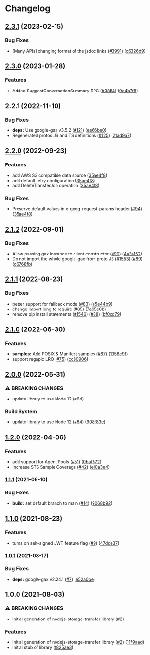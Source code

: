 # Changelog

## [2.3.1](https://github.com/googleapis/google-cloud-node/compare/storage-transfer-v2.3.0...storage-transfer-v2.3.1) (2023-02-15)


### Bug Fixes

* [Many APIs] changing format of the jsdoc links ([#3991](https://github.com/googleapis/google-cloud-node/issues/3991)) ([c6326d9](https://github.com/googleapis/google-cloud-node/commit/c6326d90abb9b649b25052e4afe7b3eb0f65bcb4))

## [2.3.0](https://github.com/googleapis/google-cloud-node/compare/storage-transfer-v2.2.1...storage-transfer-v2.3.0) (2023-01-28)


### Features

* Added SuggestConversationSummary RPC ([#3854](https://github.com/googleapis/google-cloud-node/issues/3854)) ([9e4b7f8](https://github.com/googleapis/google-cloud-node/commit/9e4b7f8d27dbb1ac011267f9b96ce90d2ff7a74b))

## [2.2.1](https://github.com/googleapis/nodejs-storage-transfer/compare/v2.2.0...v2.2.1) (2022-11-10)


### Bug Fixes

* **deps:** Use google-gax v3.5.2 ([#121](https://github.com/googleapis/nodejs-storage-transfer/issues/121)) ([ee66be0](https://github.com/googleapis/nodejs-storage-transfer/commit/ee66be0297f1665298912c641fa9f2e1b3c2a1a7))
* Regenerated protos JS and TS definitions ([#125](https://github.com/googleapis/nodejs-storage-transfer/issues/125)) ([21ad9a7](https://github.com/googleapis/nodejs-storage-transfer/commit/21ad9a7190881ecdb8cf68fabcdc4fb42ffc626b))

## [2.2.0](https://github.com/googleapis/nodejs-storage-transfer/compare/v2.1.2...v2.2.0) (2022-09-23)


### Features

* add AWS S3 compatible data source ([35ae4f8](https://github.com/googleapis/nodejs-storage-transfer/commit/35ae4f8ef13c1a71ced84b919542a79fe93fcd01))
* add default retry configuration ([35ae4f8](https://github.com/googleapis/nodejs-storage-transfer/commit/35ae4f8ef13c1a71ced84b919542a79fe93fcd01))
* add DeleteTransferJob operation ([35ae4f8](https://github.com/googleapis/nodejs-storage-transfer/commit/35ae4f8ef13c1a71ced84b919542a79fe93fcd01))


### Bug Fixes

* Preserve default values in x-goog-request-params header ([#94](https://github.com/googleapis/nodejs-storage-transfer/issues/94)) ([35ae4f8](https://github.com/googleapis/nodejs-storage-transfer/commit/35ae4f8ef13c1a71ced84b919542a79fe93fcd01))

## [2.1.2](https://github.com/googleapis/nodejs-storage-transfer/compare/v2.1.1...v2.1.2) (2022-09-01)


### Bug Fixes

* Allow passing gax instance to client constructor ([#90](https://github.com/googleapis/nodejs-storage-transfer/issues/90)) ([4a3a152](https://github.com/googleapis/nodejs-storage-transfer/commit/4a3a15289dbb40d3aabc4f2e3b192f7e0f0bbc18))
* Do not import the whole google-gax from proto JS ([#1553](https://github.com/googleapis/nodejs-storage-transfer/issues/1553)) ([#89](https://github.com/googleapis/nodejs-storage-transfer/issues/89)) ([c6768fb](https://github.com/googleapis/nodejs-storage-transfer/commit/c6768fb0b61e87960b4bdf6a647017b4a4a93029))

## [2.1.1](https://github.com/googleapis/nodejs-storage-transfer/compare/v2.1.0...v2.1.1) (2022-08-23)


### Bug Fixes

* better support for fallback mode ([#83](https://github.com/googleapis/nodejs-storage-transfer/issues/83)) ([e5e44b9](https://github.com/googleapis/nodejs-storage-transfer/commit/e5e44b993b427afedc50be45670dfb76fd1ad3a4))
* change import long to require ([#85](https://github.com/googleapis/nodejs-storage-transfer/issues/85)) ([7a95e0b](https://github.com/googleapis/nodejs-storage-transfer/commit/7a95e0b487ccbcc58f13019a90b7fb4f80b482fd))
* remove pip install statements ([#1546](https://github.com/googleapis/nodejs-storage-transfer/issues/1546)) ([#88](https://github.com/googleapis/nodejs-storage-transfer/issues/88)) ([bf0cd79](https://github.com/googleapis/nodejs-storage-transfer/commit/bf0cd793f48d21e51fa70c043377e07f2604cbc1))

## [2.1.0](https://github.com/googleapis/nodejs-storage-transfer/compare/v2.0.0...v2.1.0) (2022-06-30)


### Features

* **samples:** Add POSIX & Manifest samples ([#67](https://github.com/googleapis/nodejs-storage-transfer/issues/67)) ([1056c9f](https://github.com/googleapis/nodejs-storage-transfer/commit/1056c9fde90c0c7b79a235d4c9f5f861efce3169))
* support regapic LRO ([#75](https://github.com/googleapis/nodejs-storage-transfer/issues/75)) ([cc80906](https://github.com/googleapis/nodejs-storage-transfer/commit/cc80906bcf86b68485fd62970b1b6f8a30c1123b))

## [2.0.0](https://github.com/googleapis/nodejs-storage-transfer/compare/v1.2.0...v2.0.0) (2022-05-31)


### ⚠ BREAKING CHANGES

* update library to use Node 12 (#64)

### Build System

* update library to use Node 12 ([#64](https://github.com/googleapis/nodejs-storage-transfer/issues/64)) ([908f83e](https://github.com/googleapis/nodejs-storage-transfer/commit/908f83e07c89cd14a434fe2a09f5ca22ef3956be))

## [1.2.0](https://github.com/googleapis/nodejs-storage-transfer/compare/v1.1.1...v1.2.0) (2022-04-06)


### Features

* add support for Agent Pools ([#51](https://github.com/googleapis/nodejs-storage-transfer/issues/51)) ([0baf572](https://github.com/googleapis/nodejs-storage-transfer/commit/0baf5721ce0d8a49059ec75e3b57f63c0e381e36))
* Increase STS Sample Coverage ([#42](https://github.com/googleapis/nodejs-storage-transfer/issues/42)) ([e10a3e4](https://github.com/googleapis/nodejs-storage-transfer/commit/e10a3e4fa5c712f9f857748eec98b7e0317460d9))

### [1.1.1](https://www.github.com/googleapis/nodejs-storage-transfer/compare/v1.1.0...v1.1.1) (2021-09-10)


### Bug Fixes

* **build:** set default branch to main ([#14](https://www.github.com/googleapis/nodejs-storage-transfer/issues/14)) ([9068b92](https://www.github.com/googleapis/nodejs-storage-transfer/commit/9068b9213daa48d4592ff51c0e520af6eb631b45))

## [1.1.0](https://www.github.com/googleapis/nodejs-storage-transfer/compare/v1.0.1...v1.1.0) (2021-08-23)


### Features

* turns on self-signed JWT feature flag ([#9](https://www.github.com/googleapis/nodejs-storage-transfer/issues/9)) ([47dde37](https://www.github.com/googleapis/nodejs-storage-transfer/commit/47dde3725b8907d1f974dca83b778ccd7e312bef))

### [1.0.1](https://www.github.com/googleapis/nodejs-storage-transfer/compare/v1.0.0...v1.0.1) (2021-08-17)


### Bug Fixes

* **deps:** google-gax v2.24.1 ([#7](https://www.github.com/googleapis/nodejs-storage-transfer/issues/7)) ([e52a0be](https://www.github.com/googleapis/nodejs-storage-transfer/commit/e52a0befc6497c68ea5401e35f3c1c7de0402941))

## 1.0.0 (2021-08-03)


### ⚠ BREAKING CHANGES

* initial generation of nodejs-storage-transfer library (#2)

### Features

* initial generation of nodejs-storage-transfer library ([#2](https://www.github.com/googleapis/nodejs-storage-transfer/issues/2)) ([1179aad](https://www.github.com/googleapis/nodejs-storage-transfer/commit/1179aadc343772b7b31406f1d884153a362f1c16))
* initial stub of library ([f825ae3](https://www.github.com/googleapis/nodejs-storage-transfer/commit/f825ae32380ed31f4d64102a4554292f97aa1fc2))
